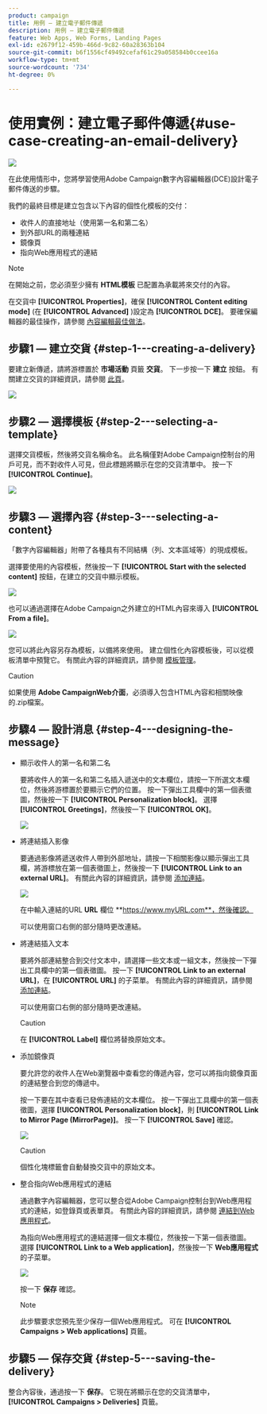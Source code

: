 ```yaml
---
product: campaign
title: 用例 — 建立電子郵件傳遞
description: 用例 — 建立電子郵件傳遞
feature: Web Apps, Web Forms, Landing Pages
exl-id: e2679f12-459b-466d-9c82-60a28363b104
source-git-commit: b6f1556cf49492cefaf61c29a058584b0ccee16a
workflow-type: tm+mt
source-wordcount: '734'
ht-degree: 0%

---
```


# 使用實例：建立電子郵件傳遞{#use-case-creating-an-email-delivery}

![](../../assets/common.svg)

在此使用情形中，您將學習使用Adobe Campaign數字內容編輯器(DCE)設計電子郵件傳送的步驟。

我們的最終目標是建立包含以下內容的個性化模板的交付：

* 收件人的直接地址（使用第一名和第二名）
* 到外部URL的兩種連結
* 鏡像頁
* 指向Web應用程式的連結

>[!NOTE]
>
>在開始之前，您必須至少擁有 **HTML模板** 已配置為承載將來交付的內容。
>
>在交貨中 **[!UICONTROL Properties]**，確保 **[!UICONTROL Content editing mode]** (在 **[!UICONTROL Advanced]** )設定為 **[!UICONTROL DCE]**。 要確保編輯器的最佳操作，請參閱 [內容編輯最佳做法](content-editing-best-practices.md)。

## 步驟1 — 建立交貨 {#step-1---creating-a-delivery}

要建立新傳遞，請將游標置於 **市場活動** 頁籤 **交貨**。 下一步按一下 **建立** 按鈕。 有關建立交貨的詳細資訊，請參閱 [此頁](../../delivery/using/about-email-channel.md)。

![](assets/delivery_step_1.png)

## 步驟2 — 選擇模板 {#step-2---selecting-a-template}

選擇交貨模板，然後將交貨名稱命名。 此名稱僅對Adobe Campaign控制台的用戶可見，而不對收件人可見，但此標題將顯示在您的交貨清單中。 按一下&#x200B;**[!UICONTROL Continue]**。

![](assets/dce_delivery_model.png)

## 步驟3 — 選擇內容 {#step-3---selecting-a-content}

「數字內容編輯器」附帶了各種具有不同結構（列、文本區域等）的現成模板。

選擇要使用的內容模板，然後按一下 **[!UICONTROL Start with the selected content]** 按鈕，在建立的交貨中顯示模板。

![](assets/dce_select_model.png)

也可以通過選擇在Adobe Campaign之外建立的HTML內容來導入 **[!UICONTROL From a file]**。

![](assets/dce_select_from_file_template.png)

您可以將此內容另存為模板，以備將來使用。 建立個性化內容模板後，可以從模板清單中預覽它。 有關此內容的詳細資訊，請參閱 [模板管理](template-management.md)。

>[!CAUTION]
>
>如果使用 **Adobe CampaignWeb介面**，必須導入包含HTML內容和相關映像的.zip檔案。

## 步驟4 — 設計消息 {#step-4---designing-the-message}

* 顯示收件人的第一名和第二名

   要將收件人的第一名和第二名插入遞送中的文本欄位，請按一下所選文本欄位，然後將游標置於要顯示它們的位置。 按一下彈出工具欄中的第一個表徵圖，然後按一下 **[!UICONTROL Personalization block]**。 選擇 **[!UICONTROL Greetings]**，然後按一下 **[!UICONTROL OK]**。

   ![](assets/dce_personalizationblock_greetings.png)

* 將連結插入影像

   要通過影像將遞送收件人帶到外部地址，請按一下相關影像以顯示彈出工具欄，將游標放在第一個表徵圖上，然後按一下 **[!UICONTROL Link to an external URL]**。 有關此內容的詳細資訊，請參閱 [添加連結](editing-content.md#adding-a-link)。

   ![](assets/dce_externalpage.png)

   在中輸入連結的URL **URL** 欄位 **https://www.myURL.com**，然後確認。

   可以使用窗口右側的部分隨時更改連結。

* 將連結插入文本

   要將外部連結整合到交付文本中，請選擇一些文本或一組文本，然後按一下彈出工具欄中的第一個表徵圖。 按一下 **[!UICONTROL Link to an external URL]**，在 **[!UICONTROL URL]** 的子菜單。 有關此內容的詳細資訊，請參閱 [添加連結](editing-content.md#adding-a-link)。

   可以使用窗口右側的部分隨時更改連結。

   >[!CAUTION]
   >
   >在 **[!UICONTROL Label]** 欄位將替換原始文本。

* 添加鏡像頁

   要允許您的收件人在Web瀏覽器中查看您的傳遞內容，您可以將指向鏡像頁面的連結整合到您的傳遞中。

   按一下要在其中查看已發佈連結的文本欄位。 按一下彈出工具欄中的第一個表徵圖，選擇 **[!UICONTROL Personalization block]**，則 **[!UICONTROL Link to Mirror Page (MirrorPage)]**。 按一下 **[!UICONTROL Save]** 確認。

   ![](assets/dce_mirrorpage.png)

   >[!CAUTION]
   >
   >個性化塊標籤會自動替換交貨中的原始文本。

* 整合指向Web應用程式的連結

   通過數字內容編輯器，您可以整合從Adobe Campaign控制台到Web應用程式的連結，如登錄頁或表單頁。 有關此內容的詳細資訊，請參閱 [連結到Web應用程式](editing-content.md#link-to-a-web-application)。

   為指向Web應用程式的連結選擇一個文本欄位，然後按一下第一個表徵圖。 選擇 **[!UICONTROL Link to a Web application]**，然後按一下 **Web應用程式** 的子菜單。

   ![](assets/dce_webapp.png)

   按一下 **保存** 確認。

   >[!NOTE]
   >
   >此步驟要求您預先至少保存一個Web應用程式。 可在 **[!UICONTROL Campaigns > Web applications]** 頁籤。

## 步驟5 — 保存交貨 {#step-5---saving-the-delivery}

整合內容後，通過按一下 **保存**。 它現在將顯示在您的交貨清單中， **[!UICONTROL Campaigns > Deliveries]** 頁籤。
